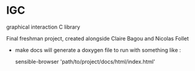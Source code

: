 # IGC
graphical interaction C library

Final freshman project, created alongside Claire Bagou and Nicolas Follet

* make docs will generate a doxygen file to run with something like :

     sensible-browser  'path/to/project/docs/html/index.html'
